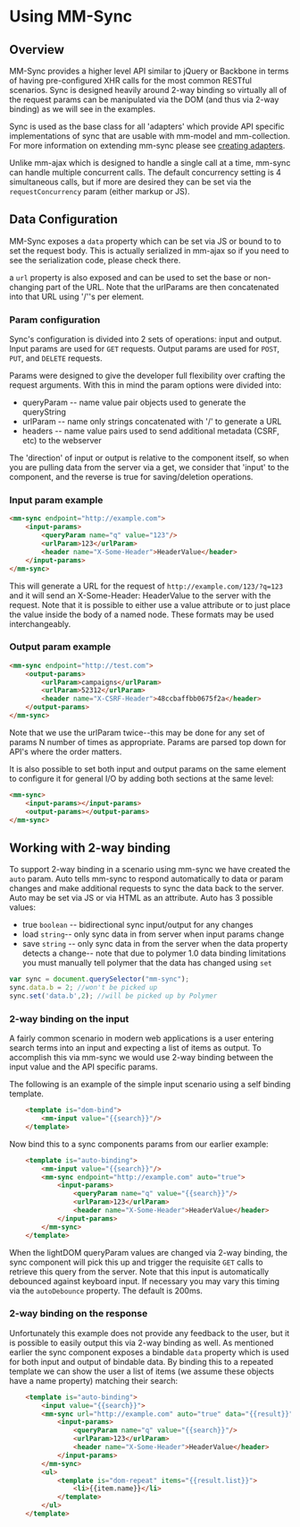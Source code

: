 # Using MM-Sync

## Overview

MM-Sync provides a higher level API similar to jQuery or Backbone in terms of having pre-configured XHR calls for the most common RESTful scenarios. Sync is designed heavily around 2-way binding so virtually all of the request params can be manipulated via the DOM (and thus via 2-way binding) as we will see in the examples.

Sync is used as the base class for all 'adapters' which provide API specific implementations of sync that are usable with mm-model and mm-collection.  For more information on extending mm-sync please see [creating adapters](data_comps_creating_adapters.html).

Unlike mm-ajax which is designed to handle a single call at a time, mm-sync can handle multiple concurrent calls. The default concurrency setting is 4 simultaneous calls, but if more are desired they can be set via the `requestConcurrency` param (either markup or JS).

## Data Configuration

MM-Sync exposes a `data` property which can be set via JS or bound to to set the request body. This is actually serialized in mm-ajax so if you need to see the serialization code, please check there.

a `url` property is also exposed and can be used to set the base or non-changing part of the URL.  Note that the urlParams are then concatenated into that URL using '/''s per element.

### Param configuration

Sync's configuration is divided into 2 sets of operations: input and output.  
Input params are used for `GET` requests. Output params are used for `POST`, `PUT`, and `DELETE` requests.

Params were designed to give the developer full flexibility over crafting the request arguments. With this in mind the param options were divided into:

* queryParam -- name value pair objects used to generate the queryString
* urlParam -- name only strings concatenated with '/' to generate a URL
* headers -- name value pairs used to send additional metadata (CSRF, etc) to the webserver

The 'direction' of input or output is relative to the component itself, so when you are pulling data from the server via a get, we consider that 'input' to the component, and the reverse is true for saving/deletion operations.

### Input param example

```html
<mm-sync endpoint="http://example.com">
	<input-params>
		<queryParam name="q" value="123"/>
		<urlParam>123</urlParam>
		<header name="X-Some-Header">HeaderValue</header>
	</input-params>
</mm-sync>
```

This will generate a URL for the request of `http://example.com/123/?q=123` and it will send an X-Some-Header: HeaderValue to the server with the request. Note that it is possible to either use a value attribute or to just place the value inside the body of a named node. These formats may be used interchangeably.

### Output param example
```html
<mm-sync endpoint="http://test.com">
	<output-params>
		<urlParam>campaigns</urlParam>
		<urlParam>52312</urlParam>
		<header name="X-CSRF-Header">48ccbaffbb0675f2a</header>
	</output-params>
</mm-sync>
```

Note that we use the urlParam twice--this may be done for any set of params N number of times as appropriate. Params are parsed top down for API's where the order matters.

It is also possible to set both input and output params on the same element to configure it for general I/O by adding both sections at the same level:

```html
<mm-sync>
	<input-params></input-params>
	<output-params></output-params>
</mm-sync>
```

## Working with 2-way binding

To support 2-way binding in a scenario using mm-sync we have created the `auto` param. Auto tells mm-sync to respond automatically to data or param changes and make additional requests to sync the data back to the server. Auto may be set via JS or via HTML as an attribute.  Auto has 3 possible values:

*  true `boolean` -- bidirectional sync input/output for any changes
*  load `string`-- only sync data in from server when input params change
*  save `string` -- only sync data in from the server when the data property detects a change-- note that due to polymer 1.0 data binding limitations you must manually tell polymer that the data has changed using `set`

```javascript
var sync = document.querySelector("mm-sync");
sync.data.b = 2; //won't be picked up
sync.set('data.b',2); //will be picked up by Polymer
```

### 2-way binding on the input

A fairly common scenario in modern web applications is a user entering search terms into an input and expecting a list of items as output. To accomplish this via mm-sync we would use 2-way binding between the input value and the API specific params.

The following is an example of the simple input scenario using a self binding template.

```html
	<template is="dom-bind">
		<mm-input value="{{search}}"/>
	</template>
```

Now bind this to a sync components params from our earlier example:

```html
	<template is="auto-binding">
		<mm-input value="{{search}}"/>
		<mm-sync endpoint="http://example.com" auto="true">
			<input-params>
				<queryParam name="q" value="{{search}}"/>
				<urlParam>123</urlParam>
				<header name="X-Some-Header">HeaderValue</header>
			</input-params>
		</mm-sync>
	</template>
```

When the lightDOM queryParam values are changed via 2-way binding, the sync component will pick this up and trigger the requisite `GET` calls to retrieve this query from the server.  Note that this input is automatically debounced against keyboard input. If necessary you may vary this timing via the `autoDebounce` property. The default is 200ms.

### 2-way binding on the response

Unfortunately this example does not provide any feedback to the user, but it is possible to easily output this via 2-way binding as well. As mentioned earlier the sync component exposes a bindable `data` property which is used for both input and output of bindable data. By binding this to a repeated template we can show the user a list of items (we assume these objects have a name property) matching their search:

```html
	<template is="auto-binding">
		<input value="{{search}}">
		<mm-sync url="http://example.com" auto="true" data="{{result}}">
			<input-params>
				<queryParam name="q" value="{{search}}"/>
				<urlParam>123</urlParam>
				<header name="X-Some-Header">HeaderValue</header>
			</input-params>
		</mm-sync>
		<ul>
			<template is="dom-repeat" items="{{result.list}}">
				<li>{{item.name}}</li>
			</template>
		</ul>		
	</template>
```